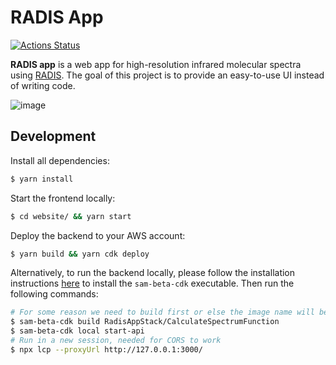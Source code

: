 # RADIS App

[![Actions Status](https://github.com/suzil/radis-app/workflows/GH/badge.svg)](https://github.com/suzil/radis-app/actions)

**RADIS app** is a web app for high-resolution infrared molecular spectra using [RADIS](https://github.com/radis/radis). The goal of this project is to provide an easy-to-use UI instead of writing code.

![image](https://user-images.githubusercontent.com/16088743/103406077-b2457100-4b59-11eb-82c0-e4de027a91c4.png)

## Development

Install all dependencies:

```sh
$ yarn install
```

Start the frontend locally:

```sh
$ cd website/ && yarn start
```

Deploy the backend to your AWS account:

```sh
$ yarn build && yarn cdk deploy
```

Alternatively, to run the backend locally, please follow the installation instructions [here](https://docs.aws.amazon.com/serverless-application-model/latest/developerguide/serverless-cdk-getting-started.html) to install the `sam-beta-cdk` executable. Then run the following commands:

```sh
# For some reason we need to build first or else the image name will be invalid for Docker to invoke
$ sam-beta-cdk build RadisAppStack/CalculateSpectrumFunction
$ sam-beta-cdk local start-api
# Run in a new session, needed for CORS to work
$ npx lcp --proxyUrl http://127.0.0.1:3000/
```
